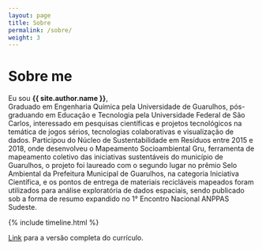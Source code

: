 ```yaml
---
layout: page
title: Sobre
permalink: /sobre/
weight: 3
---
```


# **Sobre me**

Eu sou **{{ site.author.name }}**,<br>
Graduado em Engenharia Química pela Universidade de Guarulhos, pós-graduando em Educação e Tecnologia pela Universidade Federal de São Carlos, interessado em pesquisas científicas e projetos tecnológicos na temática de jogos sérios, tecnologias colaborativas e visualização de dados. Participou do Núcleo de Sustentabilidade em Resíduos entre 2015 e 2018, onde desenvolveu o Mapeamento Socioambiental Gru, ferramenta de mapeamento coletivo das iniciativas sustentáveis do município de Guarulhos, o projeto foi laureado com o segundo lugar no prêmio Selo Ambiental da Prefeitura Municipal de Guarulhos, na categoria Iniciativa Científica, e os pontos de entrega de materiais recicláveis mapeados foram utilizados para análise exploratória de dados espaciais, sendo publicado sob a forma de resumo expandido no 1° Encontro Nacional ANPPAS Sudeste.

<div class="row">
{% include timeline.html %}
</div>

<p><a href="https://bolitto.github.io/markdown-cv">Link</a> para a versão completa do currículo.</p>
